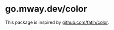 # go.mway.dev/color

This package is inspired by [github.com/fatih/color](https://github.com/fatih/color).
